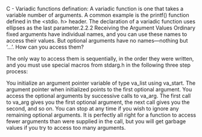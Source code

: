 C - Variadic functions
defination:
A variadic function is one that takes a variable number of arguments. A common example is the printf() function defined in the <stdio. h> header. The declaration of a variadic function uses ellipses as the last parameter.2.2.2 Receiving the Argument Values
Ordinary fixed arguments have individual names, and you can use these names to access their values. But optional arguments have no names—nothing but ‘…’. How can you access them?

The only way to access them is sequentially, in the order they were written, and you must use special macros from stdarg.h in the following three step process:

You initialize an argument pointer variable of type va_list using va_start. The argument pointer when initialized points to the first optional argument.
You access the optional arguments by successive calls to va_arg. The first call to va_arg gives you the first optional argument, the next call gives you the second, and so on.
You can stop at any time if you wish to ignore any remaining optional arguments. It is perfectly all right for a function to access fewer arguments than were supplied in the call, but you will get garbage values if you try to access too many arguments.


